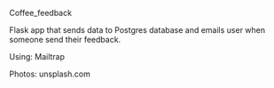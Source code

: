 Coffee_feedback

Flask app that sends data to Postgres database and emails user when someone send their feedback.


Using: Mailtrap

Photos: unsplash.com
